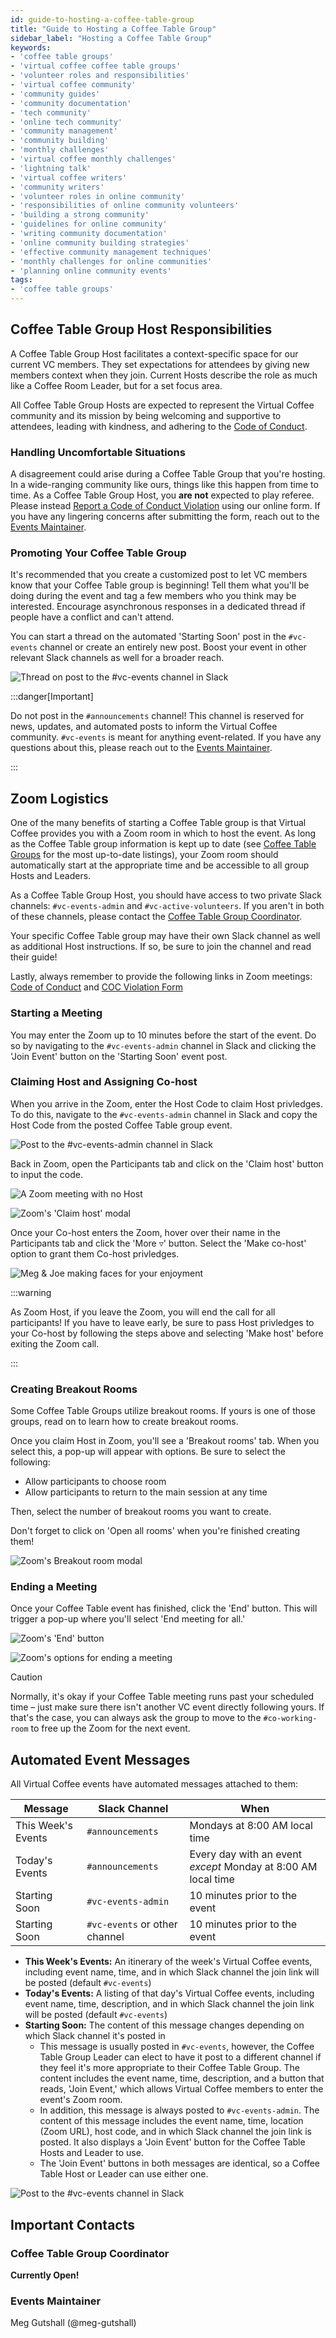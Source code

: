 ```yaml
---
id: guide-to-hosting-a-coffee-table-group
title: "Guide to Hosting a Coffee Table Group"
sidebar_label: "Hosting a Coffee Table Group"
keywords: 
- 'coffee table groups'
- 'virtual coffee coffee table groups'
- 'volunteer roles and responsibilities'
- 'virtual coffee community'
- 'community guides'
- 'community documentation'
- 'tech community'
- 'online tech community'
- 'community management'
- 'community building'
- 'monthly challenges'
- 'virtual coffee monthly challenges'
- 'lightning talk'
- 'virtual coffee writers'
- 'community writers'
- 'volunteer roles in online community'
- 'responsibilities of online community volunteers'
- 'building a strong community'
- 'guidelines for online community'
- 'writing community documentation'
- 'online community building strategies'
- 'effective community management techniques'
- 'monthly challenges for online communities'
- 'planning online community events'
tags: 
- 'coffee table groups'
---
```


## Coffee Table Group Host Responsibilities

A Coffee Table Group Host facilitates a context-specific space for our current VC members. They set expectations for attendees by giving new members context when they join. Current Hosts describe the role as much like a Coffee Room Leader, but for a set focus area.

All Coffee Table Group Hosts are expected to represent the Virtual Coffee community and its mission by being welcoming and supportive to attendees, leading with kindness, and adhering to the [Code of Conduct](https://virtualcoffee.io/code-of-conduct).

### Handling Uncomfortable Situations

A disagreement could arise during a Coffee Table Group that you're hosting. In a wide-ranging community like ours, things like this happen from time to time. As a Coffee Table Group Host, you **are not** expected to play referee. Please instead [Report a Code of Conduct Violation](https://virtualcoffee.io/report-coc-violation) using our online form. If you have any lingering concerns after submitting the form, reach out to the [Events Maintainer](#events-maintainer).

### Promoting Your Coffee Table Group

It's recommended that you create a customized post to let VC members know that your Coffee Table group is beginning! Tell them what you'll be doing during the event and tag a few members who you think may be interested. Encourage asynchronous responses in a dedicated thread if people have a conflict and can't attend.

You can start a thread on the automated 'Starting Soon' post in the `#vc-events` channel or create an entirely new post. Boost your event in other relevant Slack channels as well for a broader reach.

![Thread on post to the `#vc-events` channel in Slack](../../_assets/images/thread-on-starting-soon-post.png)

:::danger[Important]

Do not post in the `#announcements` channel! This channel is reserved for news, updates, and automated posts to inform the Virtual Coffee community. `#vc-events` is meant for anything event-related. If you have any questions about this, please reach out to the [Events Maintainer](#events-maintainer).

:::

## Zoom Logistics

One of the many benefits of starting a Coffee Table group is that Virtual Coffee provides you with a Zoom room in which to host the event. As long as the Coffee Table group information is kept up to date (see [Coffee Table Groups](https://github.com/Virtual-Coffee/VC-Community-Docs/blob/6d722dceba508ecf8f583dedb3df3b1fb9fbde42/coffee-table-groups/coffee-table-groups.md) for the most up-to-date listings), your Zoom room should automatically start at the appropriate time and be accessible to all group Hosts and Leaders.

As a Coffee Table Group Host, you should have access to two private Slack channels: `#vc-events-admin` and `#vc-active-volunteers`. If you aren't in both of these channels, please contact the [Coffee Table Group Coordinator](#coffee-table-group-coordinator).

Your specific Coffee Table group may have their own Slack channel as well as additional Host instructions. If so, be sure to join the channel and read their guide!

Lastly, always remember to provide the following links in Zoom meetings: [Code of Conduct](https://virtualcoffee.io/code-of-conduct/) and [COC Violation Form](https://virtualcoffee.io/report-coc-violation/)

### Starting a Meeting

You may enter the Zoom up to 10 minutes before the start of the event. Do so by navigating to the `#vc-events-admin` channel in Slack and clicking the 'Join Event' button on the 'Starting Soon' event post.

### Claiming Host and Assigning Co-host

When you arrive in the Zoom, enter the Host Code to claim Host privledges. To do this, navigate to the `#vc-events-admin` channel in Slack and copy the Host Code from the posted Coffee Table group event.

![Post to the `#vc-events-admin` channel in Slack](../../_assets/images/host-code.png)

Back in Zoom, open the Participants tab and click on the 'Claim host' button to input the code.

![A Zoom meeting with no Host](../../_assets/images/hostless-zoom.png)

![Zoom's 'Claim host' modal](../../_assets/images/claim-host.png)

Once your Co-host enters the Zoom, hover over their name in the Participants tab and click the 'More ▿' button. Select the 'Make co-host' option to grant them Co-host privledges.

![Meg & Joe making faces for your enjoyment](../../_assets/images/assign-co-host.png)

:::warning

As Zoom Host, if you leave the Zoom, you will end the call for all participants! If you have to leave early, be sure to pass Host privledges to your Co-host by following the steps above and selecting 'Make host' before exiting the Zoom call.

:::

### Creating Breakout Rooms

Some Coffee Table Groups utilize breakout rooms. If yours is one of those groups, read on to learn how to create breakout rooms.

Once you claim Host in Zoom, you'll see a 'Breakout rooms' tab. When you select this, a pop-up will appear with options. Be sure to select the following:

- Allow participants to choose room
- Allow participants to return to the main session at any time

Then, select the number of breakout rooms you want to create.

Don't forget to click on 'Open all rooms' when you're finished creating them!

![Zoom's Breakout room modal](../../_assets/images/breakout-room-options.png)

### Ending a Meeting

Once your Coffee Table event has finished, click the 'End' button. This will trigger a pop-up where you'll select 'End meeting for all.'

![Zoom's 'End' button](../../_assets/images/end-button.png)

![Zoom's options for ending a meeting](../../_assets/images/end-options.png)

> [!CAUTION]
> Normally, it's okay if your Coffee Table meeting runs past your scheduled time – just make sure there isn't another VC event directly following yours. If that's the case, you can always ask the group to move to the `#co-working-room` to free up the Zoom for the next event.

## Automated Event Messages

All Virtual Coffee events have automated messages attached to them:

| Message            | Slack Channel                 | When                                                          |
| ------------------ | ----------------------------- | ------------------------------------------------------------- |
| This Week's Events | `#announcements`              | Mondays at 8:00 AM local time                                 |
| Today's Events     | `#announcements`              | Every day with an event _except_ Monday at 8:00 AM local time |
| Starting Soon      | `#vc-events-admin`            | 10 minutes prior to the event                                 |
| Starting Soon      | `#vc-events` or other channel | 10 minutes prior to the event                                 |

- **This Week's Events:** An itinerary of the week's Virtual Coffee events, including event name, time, and in which Slack channel the join link will be posted (default `#vc-events`)
- **Today's Events:** A listing of that day's Virtual Coffee events, including event name, time, description, and in which Slack channel the join link will be posted (default `#vc-events`)
- **Starting Soon:** The content of this message changes depending on which Slack channel it's posted in
  - This message is usually posted in `#vc-events`, however, the Coffee Table Group Leader can elect to have it post to a different channel if they feel it's more appropriate to their Coffee Table Group. The content includes the event name, time, description, and a button that reads, 'Join Event,' which allows Virtual Coffee members to enter the event's Zoom room.
  - In addition, this message is always posted to `#vc-events-admin`. The content of this message includes the event name, time, location (Zoom URL), host code, and in which Slack channel the join link is posted. It also displays a 'Join Event' button for the Coffee Table Hosts and Leader to use.
  - The 'Join Event' buttons in both messages are identical, so a Coffee Table Host or Leader can use either one.

![Post to the `#vc-events` channel in Slack](../../_assets/images/starting-soon-post.png)

## Important Contacts

### Coffee Table Group Coordinator

**Currently Open!**

### Events Maintainer

Meg Gutshall (@meg-gutshall)
